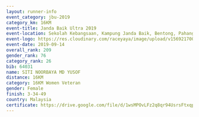 ```yaml
---
layout: runner-info 
event_category: jbu-2019 
category_km: 16KM 
event-title: Janda Baik Ultra 2019  
event-location: Sekolah Kebangsaan, Kampung Janda Baik, Bentong, Pahang, Malaysia 
event-logo: https://res.cloudinary.com/raceyaya/image/upload/v1569217009/logo/janda-baik_vch1pc.jpg 
event-date: 2019-09-14 
overall_rank: 209
gender_rank: 76
category_rank: 26
bib: 64031
name: SITI NOORBAYA MD YUSOF
distance: 16KM
category: 16KM Women Veteran
gender: Female
finish: 3-34-49
country: Malaysia
certificate: https://drive.google.com/file/d/1wsMPOvLFz2q8qr94UsrsFtxqpzoC75Wo/view?usp=sharing
---
```

